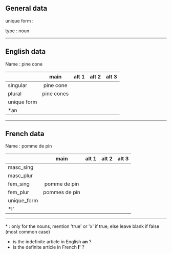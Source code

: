## General data

unique form :

type : noun

---

## English data

Name : pine cone

|             |    main    | alt 1 | alt 2 | alt 3 |
| :---------- | :--------: | :---: | :---: | ----- |
| singular    | pine cone  |       |       |       |
| plural      | pine cones |       |       |       |
| unique form |            |       |       |       |
| \*an        |            |       |       |       |

---

## French data

Name : pomme de pin

|             |     main      | alt 1 | alt 2 | alt 3 |
| :---------- | :-----------: | :---: | :---: | :---: |
| masc_sing   |               |       |       |       |
| masc_plur   |               |       |       |       |
| fem_sing    | pomme de pin  |       |       |       |
| fem_plur    | pommes de pin |       |       |       |
| unique_form |               |       |       |       |
| \*l'        |               |       |       |       |

---

\* : only for the nouns, mention 'true' or 'x' if true, else leave blank if false (most common case)

- is the indefinite article in English **an** ?
- is the definite article in French **l'** ?
